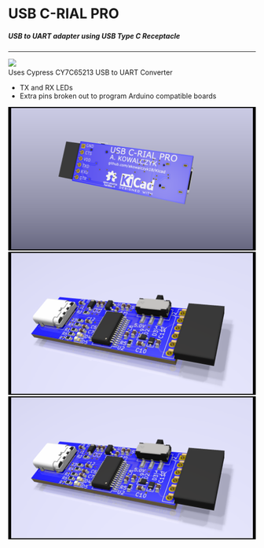 # USB C-RIAL PRO 

##### USB to UART adapter using USB Type C Receptacle
------

![](render4.png)  
Uses Cypress CY7C65213 USB to UART Converter
* TX and RX LEDs
* Extra pins broken out to program Arduino compatible boards

![](render2.png)
![](render3.png)
![](render.png)      